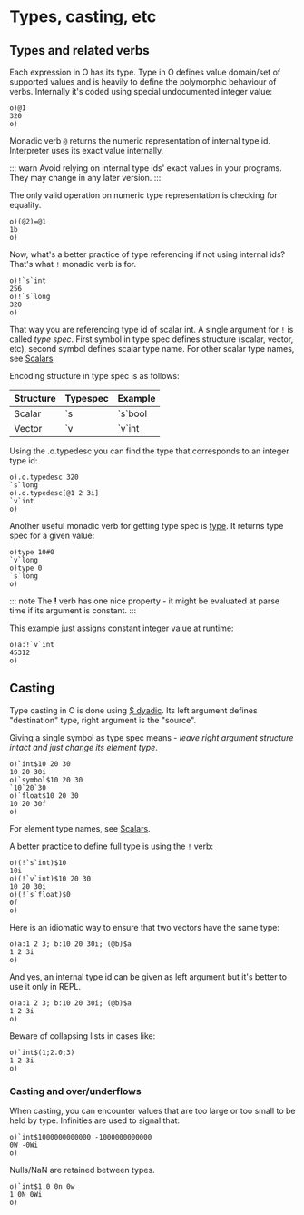 # Types, casting, etc

## Types and related verbs

Each expression in O has its type. Type in O defines value domain/set of supported values and is heavily to define the polymorphic behaviour of verbs. Internally it's coded using special undocumented integer value:

```o
o)@1
320
o)
```

Monadic verb `@` returns the numeric representation of internal type id. Interpreter uses its exact value internally.

::: warn
Avoid relying on internal type ids' exact values in your programs. They may change in any later version.
:::

The only valid operation on numeric type representation is checking for equality.

```o
o)(@2)=@1
1b
o)
```

Now, what's a better practice of type referencing if not using internal ids? That's what `!` monadic verb is for.

```o
o)!`s`int
256
o)!`s`long
320
o)
```

That way you are referencing type id of scalar int. A single argument for `!` is called _type spec_. First symbol in type spec defines structure (scalar, vector, etc), second symbol defines scalar type name. For other scalar type names, see [Scalars](/reference/types/scalars/scalars.md)

Encoding structure in type spec is as follows:

| Structure | Typespec | Example |
| --- | --- | --- |
| Scalar | \`s | \`s\`bool |
| Vector | \`v | \`v\`int |

Using the .o.typedesc you can find the type that corresponds to an integer type id:

```o
o).o.typedesc 320
`s`long
o).o.typedesc[@1 2 3i]
`v`int
o)
```

Another useful monadic verb for getting type spec is [type](/verbs/type/type.md). It returns type spec for a given value:

```o
o)type 10#0
`v`long
o)type 0
`s`long
o)
```

::: note
The **!** verb has one nice property - it might be evaluated at parse time if its argument is constant.
:::

This example just assigns constant integer value at runtime:

```o
o)a:!`v`int
45312
o)
```

## Casting

Type casting in O is done using [$ dyadic](/verbs/casts/cast.md). Its left argument defines "destination" type, right argument is the "source".

Giving a single symbol as type spec means - _leave right argument structure intact and just change its element type_.

```o
o)`int$10 20 30
10 20 30i
o)`symbol$10 20 30
`10`20`30
o)`float$10 20 30
10 20 30f
o)
```

For element type names, see [Scalars](/reference/types/scalars/scalars.md).

A better practice to define full type is using the `!` verb:

```o
o)(!`s`int)$10
10i
o)(!`v`int)$10 20 30
10 20 30i
o)(!`s`float)$0
0f
o)
```

Here is an idiomatic way to ensure that two vectors have the same type:

```o
o)a:1 2 3; b:10 20 30i; (@b)$a
1 2 3i
o)
```

And yes, an internal type id can be given as left argument but it's better to use it only in REPL.

```o
o)a:1 2 3; b:10 20 30i; (@b)$a
1 2 3i
o)
```

Beware of collapsing lists in cases like:

```o
o)`int$(1;2.0;3)
1 2 3i
o)
```

### Casting and over/underflows

When casting, you can encounter values that are too large or too small to be held by type. Infinities are used to signal that:

```o
o)`int$1000000000000 -1000000000000
0W -0Wi
o)
```

Nulls/NaN are retained between types.

```o
o)`int$1.0 0n 0w
1 0N 0Wi
o)
```
